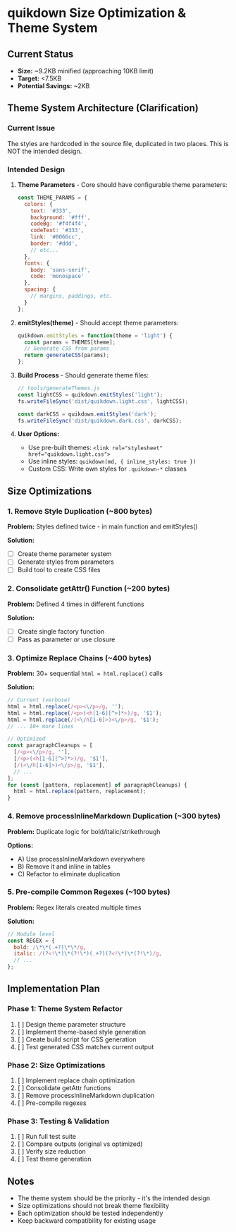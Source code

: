 # quikdown Size Optimization & Theme System

## Current Status
- **Size:** ~9.2KB minified (approaching 10KB limit)
- **Target:** <7.5KB
- **Potential Savings:** ~2KB

## Theme System Architecture (Clarification)

### Current Issue
The styles are hardcoded in the source file, duplicated in two places. This is NOT the intended design.

### Intended Design
1. **Theme Parameters** - Core should have configurable theme parameters:
   ```javascript
   const THEME_PARAMS = {
     colors: {
       text: '#333',
       background: '#fff',
       codeBg: '#f4f4f4',
       codeText: '#333',
       link: '#0066cc',
       border: '#ddd',
       // etc...
     },
     fonts: {
       body: 'sans-serif',
       code: 'monospace'
     },
     spacing: {
       // margins, paddings, etc.
     }
   };
   ```

2. **emitStyles(theme)** - Should accept theme parameters:
   ```javascript
   quikdown.emitStyles = function(theme = 'light') {
     const params = THEMES[theme];
     // Generate CSS from params
     return generateCSS(params);
   };
   ```

3. **Build Process** - Should generate theme files:
   ```javascript
   // tools/generateThemes.js
   const lightCSS = quikdown.emitStyles('light');
   fs.writeFileSync('dist/quikdown.light.css', lightCSS);
   
   const darkCSS = quikdown.emitStyles('dark');
   fs.writeFileSync('dist/quikdown.dark.css', darkCSS);
   ```

4. **User Options:**
   - Use pre-built themes: `<link rel="stylesheet" href="quikdown.light.css">`
   - Use inline styles: `quikdown(md, { inline_styles: true })`
   - Custom CSS: Write own styles for `.quikdown-*` classes

## Size Optimizations

### 1. Remove Style Duplication (~800 bytes)
**Problem:** Styles defined twice - in main function and emitStyles()

**Solution:** 
- [ ] Create theme parameter system
- [ ] Generate styles from parameters
- [ ] Build tool to create CSS files

### 2. Consolidate getAttr() Function (~200 bytes)
**Problem:** Defined 4 times in different functions

**Solution:**
- [ ] Create single factory function
- [ ] Pass as parameter or use closure

### 3. Optimize Replace Chains (~400 bytes)
**Problem:** 30+ sequential `html = html.replace()` calls

**Solution:**
```javascript
// Current (verbose)
html = html.replace(/<p><\/p>/g, '');
html = html.replace(/<p>(<h[1-6][^>]*>)/g, '$1');
html = html.replace(/(<\/h[1-6]>)<\/p>/g, '$1');
// ... 10+ more lines

// Optimized
const paragraphCleanups = [
  [/<p><\/p>/g, ''],
  [/<p>(<h[1-6][^>]*>)/g, '$1'],
  [/(<\/h[1-6]>)<\/p>/g, '$1'],
  // ...
];
for (const [pattern, replacement] of paragraphCleanups) {
  html = html.replace(pattern, replacement);
}
```

### 4. Remove processInlineMarkdown Duplication (~300 bytes)
**Problem:** Duplicate logic for bold/italic/strikethrough

**Options:**
- A) Use processInlineMarkdown everywhere
- B) Remove it and inline in tables
- C) Refactor to eliminate duplication

### 5. Pre-compile Common Regexes (~100 bytes)
**Problem:** Regex literals created multiple times

**Solution:**
```javascript
// Module level
const REGEX = {
  bold: /\*\*(.+?)\*\*/g,
  italic: /(?<!\*)\*(?!\*)(.+?)(?<!\*)\*(?!\*)/g,
  // ...
};
```

## Implementation Plan

### Phase 1: Theme System Refactor
1. [ ] Design theme parameter structure
2. [ ] Implement theme-based style generation
3. [ ] Create build script for CSS generation
4. [ ] Test generated CSS matches current output

### Phase 2: Size Optimizations
1. [ ] Implement replace chain optimization
2. [ ] Consolidate getAttr functions
3. [ ] Remove processInlineMarkdown duplication
4. [ ] Pre-compile regexes

### Phase 3: Testing & Validation
1. [ ] Run full test suite
2. [ ] Compare outputs (original vs optimized)
3. [ ] Verify size reduction
4. [ ] Test theme generation

## Notes
- The theme system should be the priority - it's the intended design
- Size optimizations should not break theme flexibility
- Each optimization should be tested independently
- Keep backward compatibility for existing usage